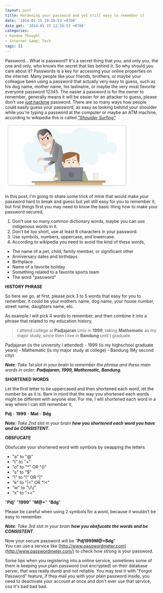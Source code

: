 ```yaml
---
layout: post
title: Hardening your password and yet still easy to remember it
date: '2014-01-15 19:16:53 +0700'
date_gmt: '2014-01-15 12:16:53 +0700'
categories:
- Random Thought
- Internet &amp; Tech
tags: []
---
```

Password... What is password? It's a secret thing that you, and only you, the one and only, who knows the secret that lies behind it. So why should you care about it? Passwords is a key for accessing your online properties on the internet. Many people like your friends, brothers, or maybe your colleague been using a password that actually very easy to guess, such as his dog name, mother name, his lastname, or maybe the very most favorite everyone password 12345. The easier a password is for the owner to remember, generally means it will be easier for an attacker to guess, please don't use [just hackme](http://www.nytimes.com/2010/01/21/technology/21password.html?_r=0) password. There are so many ways how people could easily guess your password, as easy as looking behind your shoulder while you're typing a password at the computer or maybe an ATM machine, according to wikipedia this is called _["Shoulder Surfing"](http://en.wikipedia.org/wiki/Shoulder_surfing_(computer_security) "Shoulder Surfing")_

[![protect-shoulder-surfing](/images/protect-shoulder-surfing.png)](/images/protect-shoulder-surfing.png)

In this post, I'm going to share some trick of mine that would make your password hard to break and guess but yet still easy for you to remember it, but first things first you may need to know the basic thing how to make your password secured,

1. Don't use so many common dictionary words, maybe you can use indigenous words in it.
2. Don't be too short, use at least 8 characters in your password.
3. Use symbols, numbers, uppercase, and lowercase.
4. According to wikipedia you need to avoid the kind of these words, 
  - The name of a pet, child, family member, or significant other
  - Anniversary dates and birthdays
  - Birthplace
  - Name of a favorite holiday
  - Something related to a favorite sports team
  - The word "password"

**HISTORY PHRASE**

So here we go, at first, please pick 3 to 5 words that easy for you to remember, it could be your mothers name, dog name, your house number, street name, daughters name, etc.

As example I will pick 4 words to remember, and then combine it into a phrase that related to my education history,

> I attend college at **Padjajaran** Univ in **1999**, taking **Mathematic** as my major study, since then I live in **Bandung** until I graduate.

Padjajaran (is the university I attended) - 1999 (is my highschool graduate years) - Mathematic (is my major study at college) - Bandung (My second city)

_**Note**: Take 1st slot in your brain to remember the phrase and these main words in order: **Padjajaran, 1999, Mathematic, Bandung**._

**SHORTENED WORDS**

Let the first letter to be uppercased and then shortened each word, let the number be as it is. Bare in mind that the way you shortened each words might be different with anyone else. For me, I will shortened each word in a way where I can still remember it,

**Pdj** - **1999** - **Mat** - **Bdg**

_**Note**: Take 2nd slot in your brain **how you shortened each word you have and be CONSISTENT**._

**OBSFUCATE**

Obsfucate your shortened word with symbols by swapping the letters

- "a" to "@"
- "t" to "+"
- "o" to "\*" OR "()"
- "s" to "$"
- "l" to "!" OR "|"
- "k" to "|<" OR "!<"
- "w" to "\\/\\/"
- "x" to "><"

"**Pdj**" "**1999**" "**M@+**" "**Bdg**"

Please be careful when using 2 symbols for a word, because it wouldn't be easy to remember.

_**Note**: Take 3rd slot in your brain **how you obsfucate the words and be CONSISTENT**._

Now your secure password will be "**Pdj1999M@+Bdg**"  
 You can use a service like [http://www.passwordmeter.com](http://www.passwordmeter.com/) to check how strong is your password.

Some tips when you registering into a online service, sometimes some of them is keeping your plain password (not encrypted) on their database server, that was really dumb and not reliable. You may test it with "Forgot Password" feature, if they mail you with your plain password inside, you need to deactivate your account at once and don't ever use that service, coz it's bad bad bad.